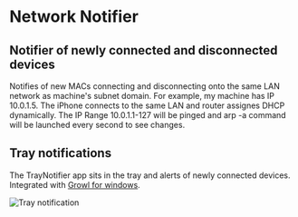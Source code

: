 # Network Notifier
## Notifier of newly connected and disconnected devices 

Notifies of new MACs connecting and disconnecting onto the same LAN network as machine's subnet domain. For example, my machine has IP 10.0.1.5. The iPhone connects to the same LAN and router assignes DHCP dynamically. The IP Range  10.0.1.1-127 will be pinged and arp -a command will be launched every second to see changes.

## Tray notifications 

The TrayNotifier app sits in the tray and alerts of newly connected devices. Integrated with [Growl for windows](http://www.growlforwindows.com).

![Tray notification](https://raw.github.com/cDima/NetworkWatcher/master/systray-demo.png)
